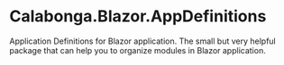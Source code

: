 # Calabonga.Blazor.AppDefinitions
Application Definitions for Blazor application. The small but very helpful package that can help you to organize modules in Blazor application.
